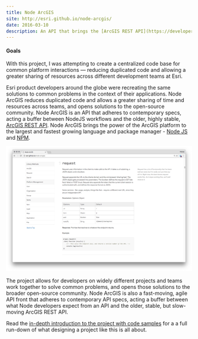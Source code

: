 ```yaml
---
title: Node ArcGIS
site: http://esri.github.io/node-arcgis/
date: 2016-03-10
description: An API that brings the [ArcGIS REST API](https://developers.arcgis.com/rest) to the largest and fastest growing language and package manager - [Node JS](https://nodejs.org/en/) and [NPM](https://www.npmjs.com/package/arcgis).
---
```


#### Goals

With this project, I was attempting to create a centralized code base for common platform interactions — reducing duplicated code and allowing a greater sharing of resources across different development teams at Esri.

Esri product developers around the globe were recreating the same solutions to common problems in the context of their applications. Node ArcGIS reduces duplicated code and allows a greater sharing of time and resources across teams, and opens solutions to the open-source community. Node ArcGIS is an API that adheres to contemporary specs, acting a buffer between NodeJS workflows and the older, highly stable, [ArcGIS REST API](https://developers.arcgis.com/rest). Node ArcGIS brings the power of the ArcGIS platform to the largest and fastest growing language and package manager - [Node JS](https://nodejs.org/en/) and [NPM](https://www.npmjs.com/package/arcgis).

![Node Arcgis Documentation](./docs.png)

The project allows for developers on widely different projects and teams work together to solve common problems, and opens those solutions to the broader open-source community. Node ArcGIS is also a fast-moving, agile API front that adheres to contemporary API specs, acting a buffer between what Node developers expect from an API and the older, stable, but slow-moving ArcGIS REST API.

Read the [in-depth introduction to the project with code samples](/texts/building-a-client-library/) for a a full run-down of what designing a project like this is all about.
